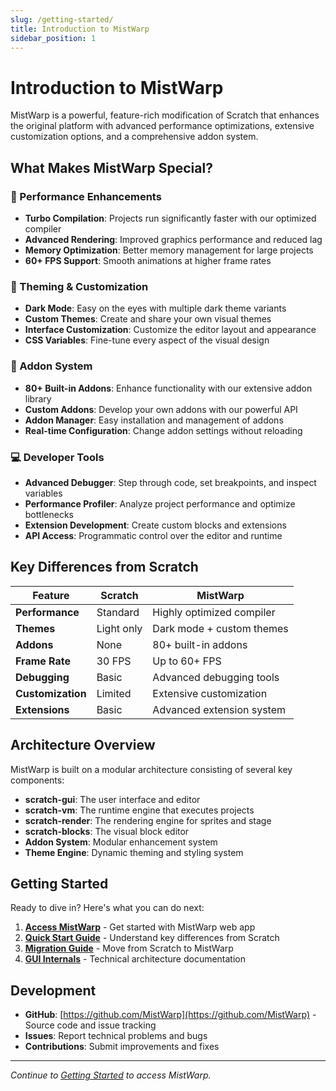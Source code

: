 ```yaml
---
slug: /getting-started/
title: Introduction to MistWarp
sidebar_position: 1
---
```


# Introduction to MistWarp

MistWarp is a powerful, feature-rich modification of Scratch that enhances the original platform with advanced performance optimizations, extensive customization options, and a comprehensive addon system.

## What Makes MistWarp Special?

### 🚀 Performance Enhancements
- **Turbo Compilation**: Projects run significantly faster with our optimized compiler
- **Advanced Rendering**: Improved graphics performance and reduced lag
- **Memory Optimization**: Better memory management for large projects
- **60+ FPS Support**: Smooth animations at higher frame rates

### 🎨 Theming & Customization
- **Dark Mode**: Easy on the eyes with multiple dark theme variants
- **Custom Themes**: Create and share your own visual themes
- **Interface Customization**: Customize the editor layout and appearance
- **CSS Variables**: Fine-tune every aspect of the visual design

### 🔧 Addon System
- **80+ Built-in Addons**: Enhance functionality with our extensive addon library
- **Custom Addons**: Develop your own addons with our powerful API
- **Addon Manager**: Easy installation and management of addons
- **Real-time Configuration**: Change addon settings without reloading

### 💻 Developer Tools
- **Advanced Debugger**: Step through code, set breakpoints, and inspect variables
- **Performance Profiler**: Analyze project performance and optimize bottlenecks
- **Extension Development**: Create custom blocks and extensions
- **API Access**: Programmatic control over the editor and runtime

## Key Differences from Scratch

| Feature | Scratch | MistWarp |
|---------|---------|----------|
| **Performance** | Standard | Highly optimized compiler |
| **Themes** | Light only | Dark mode + custom themes |
| **Addons** | None | 80+ built-in addons |
| **Frame Rate** | 30 FPS | Up to 60+ FPS |
| **Debugging** | Basic | Advanced debugging tools |
| **Customization** | Limited | Extensive customization |
| **Extensions** | Basic | Advanced extension system |

## Architecture Overview

MistWarp is built on a modular architecture consisting of several key components:

- **scratch-gui**: The user interface and editor
- **scratch-vm**: The runtime engine that executes projects
- **scratch-render**: The rendering engine for sprites and stage
- **scratch-blocks**: The visual block editor
- **Addon System**: Modular enhancement system
- **Theme Engine**: Dynamic theming and styling system

## Getting Started

Ready to dive in? Here's what you can do next:

1. **[Access MistWarp](./installation.md)** - Get started with MistWarp web app
2. **[Quick Start Guide](./quick-start.md)** - Understand key differences from Scratch
3. **[Migration Guide](./migrating-from-scratch.md)** - Move from Scratch to MistWarp
4. **[GUI Internals](../gui-internals/home.md)** - Technical architecture documentation

## Development

- **GitHub**: [https://github.com/MistWarp](https://github.com/MistWarp) - Source code and issue tracking
- **Issues**: Report technical problems and bugs
- **Contributions**: Submit improvements and fixes

---

*Continue to [Getting Started](./installation.md) to access MistWarp.*
